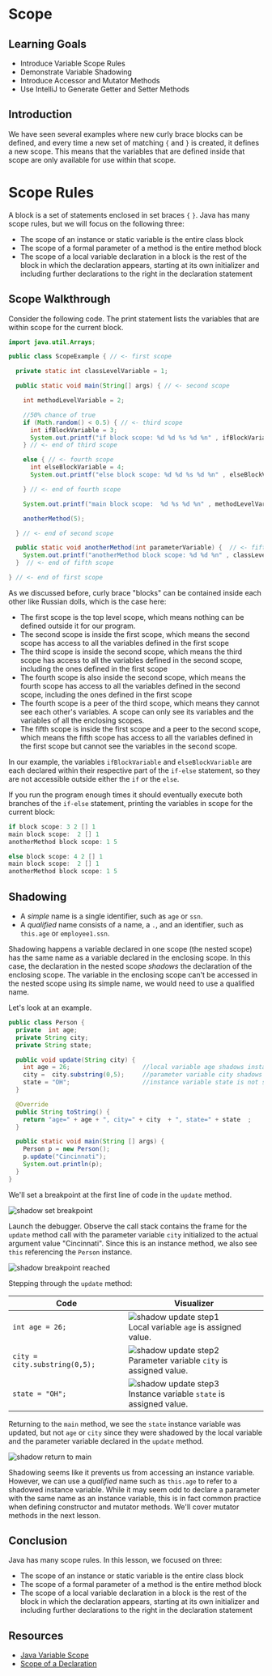 # Scope

## Learning Goals

- Introduce Variable Scope Rules
- Demonstrate Variable Shadowing
- Introduce Accessor and Mutator Methods
- Use IntelliJ to Generate Getter and Setter Methods

## Introduction

We have seen several examples where new curly brace blocks can be defined, and
every time a new set of matching `{` and `}` is created, it defines a new scope.
This means that the variables that are defined inside that scope are only available
for use within that scope.

# Scope Rules

A block is a set of statements enclosed in set braces `{` `}`.
Java has many scope rules, but we will focus on the following three:

- The scope of an instance or static variable is the entire class block
- The scope of a formal parameter of a method is the entire method block
- The scope of a local variable declaration in a block is the rest of the block
  in which the declaration appears, starting at its own initializer and including further
  declarations to the right in the declaration statement


## Scope Walkthrough

Consider the following code.  The print statement lists the variables that are within scope
for the current block.

```java
import java.util.Arrays;

public class ScopeExample { // <- first scope

  private static int classLevelVariable = 1;

  public static void main(String[] args) { // <- second scope

    int methodLevelVariable = 2;

    //50% chance of true
    if (Math.random() < 0.5) { // <- third scope
      int ifBlockVariable = 3;
      System.out.printf("if block scope: %d %d %s %d %n" , ifBlockVariable, methodLevelVariable, Arrays.toString(args), classLevelVariable);
    } // <- end of third scope

    else { // <- fourth scope
      int elseBlockVariable = 4;
      System.out.printf("else block scope: %d %d %s %d %n" , elseBlockVariable, methodLevelVariable, Arrays.toString(args), classLevelVariable);

    } // <- end of fourth scope

    System.out.printf("main block scope:  %d %s %d %n" , methodLevelVariable, Arrays.toString(args), classLevelVariable);

    anotherMethod(5);

  } // <- end of second scope

  public static void anotherMethod(int parameterVariable) {  // <- fifth scope
    System.out.printf("anotherMethod block scope: %d %d %n" , classLevelVariable, parameterVariable);
  }  // <- end of fifth scope

} // <- end of first scope
```

As we discussed before, curly brace "blocks" can be contained inside each other
like Russian dolls, which is the case here:

- The first scope is the top level scope, which means nothing can be defined
  outside it for our program.  
- The second scope is inside the first scope, which means the second scope has
  access to all the variables defined in the first scope
- The third scope is inside the second scope, which means the third scope has
  access to all the variables defined in the second scope, including the ones
  defined in the first scope
- The fourth scope is also inside the second scope, which means the fourth scope
  has access to all the variables defined in the second scope, including the
  ones defined in the first scope
- The fourth scope is a peer of the third scope, which means they cannot see
  each other's variables. A scope can only see its variables and the variables
  of all the enclosing scopes.
- The fifth scope is inside the first scope and a peer to the second scope,
  which means the fifth scope has access to all the variables defined in the first
  scope but cannot see the variables in the second scope.

In our example, the variables `ifBlockVariable` and `elseBlockVariable`
are each declared within their respective part of the `if-else` statement, so they
are not accessible outside either the `if` or the `else`.

If you run the program enough times it should eventually execute both branches
of the `if-else` statement, printing the variables in scope for the current block:

```java
if block scope: 3 2 [] 1 
main block scope:  2 [] 1 
anotherMethod block scope: 1 5 
```


```java
else block scope: 4 2 [] 1 
main block scope:  2 [] 1 
anotherMethod block scope: 1 5 
```

## Shadowing

- A *simple* name is a single identifier, such as `age` or `ssn`.
- A *qualified* name consists of a name, a `.`, and an identifier, such as `this.age` or `employee1.ssn`.

Shadowing happens a variable declared in one scope (the nested scope)
has the same name as a variable declared in the enclosing scope.
In this case, the declaration in the nested scope
*shadows* the declaration of the enclosing scope.  The variable in the enclosing
scope can't be accessed in the nested scope using its simple name, we would need to use a qualified name.

Let's look at an example.

```java
public class Person {
  private  int age;
  private String city;
  private String state;

  public void update(String city) {
    int age = 26;                    //local variable age shadows instance variable age
    city =  city.substring(0,5);     //parameter variable city shadows instance variable city
    state = "OH";                    //instance variable state is not shadowed so value is updated
  }

  @Override
  public String toString() {
    return "age=" + age + ", city=" + city  + ", state=" + state  ;
  }

  public static void main(String [] args) {
    Person p = new Person();
    p.update("Cincinnati");
    System.out.println(p);
  }
}
```

We'll set a breakpoint at the first line of code in the `update` method.

![shadow set breakpoint](https://curriculum-content.s3.amazonaws.com/6676/java-methods/shadow_breakpoint.png)

Launch the debugger.  Observe the call stack contains the frame for the `update` method call with the 
parameter variable `city` initialized to the actual argument value "Cincinnati".  Since this is an
instance method, we also see `this` referencing the `Person` instance.  

![shadow breakpoint reached](https://curriculum-content.s3.amazonaws.com/6676/java-methods/shadow_breakpoint_reached.png)

Stepping through the `update` method:

| Code                           | Visualizer                                                                                                                                                                |
|--------------------------------|---------------------------------------------------------------------------------------------------------------------------------------------------------------------------|
| `int age = 26;`                | ![shadow update step1](https://curriculum-content.s3.amazonaws.com/6676/java-methods/shadow_update_step1.png) <br>Local variable <code>age</code> is assigned value.      |
| `city =  city.substring(0,5);` | ![shadow update step2](https://curriculum-content.s3.amazonaws.com/6676/java-methods/shadow_update_step2.png) <br>Parameter variable <code>city</code> is assigned value. | 
| `state = "OH";`                | ![shadow update step3](https://curriculum-content.s3.amazonaws.com/6676/java-methods/shadow_update_step3.png) <br>Instance variable <code>state</code> is assigned value. |

Returning to the `main` method, we see the `state` instance variable was updated, but
not `age` or `city` since they were shadowed by the local variable and the parameter variable
declared in the `update` method.

![shadow return to main](https://curriculum-content.s3.amazonaws.com/6676/java-methods/shadow_return.png)

Shadowing seems like it prevents us from accessing an instance variable.
However, we can use a *qualified* name such as `this.age` to refer to
a shadowed instance variable. While it may seem odd to declare a parameter
with the same name as an instance variable, this is in fact common
practice when defining constructor and mutator methods.  We'll
cover mutator methods in the next lesson.

## Conclusion

Java has many scope rules.  In this lesson, we focused on three:

- The scope of an instance or static variable is the entire class block
- The scope of a formal parameter of a method is the entire method block
- The scope of a local variable declaration in a block is the rest of the block
  in which the declaration appears, starting at its own initializer and including further
  declarations to the right in the declaration statement


## Resources

- [Java Variable Scope](https://www.baeldung.com/java-variable-scope)    
- [Scope of a Declaration](https://docs.oracle.com/javase/specs/jls/se19/html/jls-6.html#jls-6.3)
